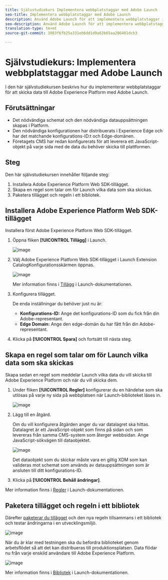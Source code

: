 ```yaml
---
title: Självstudiekurs Implementera webbplatstaggar med Adobe Launch
seo-title: Implementera webbplatstaggar med Adobe Launch
description: Använd Adobe Launch för att implementera webbplatstaggar i Adobe Experience Platform
seo-description: Använd Adobe Launch för att implementera webbplatstaggar i Adobe Experience Platform
translation-type: tm+mt
source-git-commit: 3083f6fb25a331eb6dd1d9a63b65aa206481dcb3

---
```



# Självstudiekurs: Implementera webbplatstaggar med Adobe Launch

I den här självstudiekursen beskrivs hur du implementerar webbplatstaggar för att skicka data till Adobe Experience Platform med Adobe Launch.

## Förutsättningar

* Det nödvändiga schemat och den nödvändiga datauppsättningen skapas i Platform.
* Den nödvändiga konfigurationen har distribuerats i Experience Edge och har det matchande konfigurations-ID:t och Edge-domänen.
* Företagets CMS har redan konfigurerats för att leverera ett JavaScript-objekt på varje sida med de data du behöver skicka till plattformen.

## Steg

Den här självstudiekursen innehåller följande steg:

1. Installera Adobe Experience Platform Web SDK-tillägget.
1. Skapa en regel som talar om för Launch vilka data som ska skickas.
1. Paketera tillägget och regeln i ett bibliotek.

## Installera Adobe Experience Platform Web SDK-tillägget

Installera först Adobe Experience Platform Web SDK-tillägget.

1. Öppna fliken **[!UICONTROL Tillägg]** i Launch.

   ![image](assets/launch-overview.png)

1. Välj Adobe Experience Platform Web SDK-tillägget i Launch Extension CatalogKonfigurationsskärmen öppnas.

   ![image](assets/launch-extension-install.png)

   Mer information finns i [Tillägg](https://docs.adobe.com/content/help/en/launch/using/reference/manage-resources/extensions/overview.html) i Launch-dokumentationen.

1. Konfigurera tillägget.

   De enda inställningar du behöver just nu är:

   * **Konfigurations-ID:** Ange det konfigurations-ID som du fick från din Adobe-representant.
   * **Edge Domain:** Ange den edge-domän du har fått från din Adobe-representant.

1. Klicka på **[!UICONTROL Spara]** och fortsätt till nästa steg.

## Skapa en regel som talar om för Launch vilka data som ska skickas

Skapa sedan en regel som meddelar Launch vilka data du vill skicka till Adobe Experience Platform och när du vill skicka dem.

1. Under fliken **[!UICONTROL Regler]** konfigurerar du en händelse som ska utlösas på varje ny sida på webbplatsen när Launch-biblioteket läses in.

   ![image](assets/launch-make-a-rule.png)

1. Lägg till en åtgärd.

   Om du vill konfigurera åtgärden anger du var datalagret ska hittas. Datalagret är ett JavaScript-objekt som finns på sidan och som levereras från samma CMS-system som återger webbsidan. Ange JavaScript-sökvägen till dataobjektet.

   ![image](assets/launch-add-aep-action.png)

   Det dataobjekt som du skickar måste vara en giltig XDM som kan valideras mot schemat som används av datauppsättningen som är ansluten till ditt konfigurations-ID.

1. Klicka på **[!UICONTROL Behåll ändringar]**.

Mer information finns i [Regler](https://docs.adobe.com/content/help/en/launch/using/reference/manage-resources/rules.html) i Launch-dokumentationen.

## Paketera tillägget och regeln i ett bibliotek

Därefter [paketerar du tillägget](https://docs.adobe.com/content/help/en/launch/using/reference/publish/overview.html) och den nya regeln tillsammans i ett bibliotek och testar ändringarna i en utvecklingsmiljö.

![image](assets/launch-add-changes-to-library.png)

När du är klar med testningen ska du befordra biblioteket genom arbetsflödet så att det kan distribueras till produktionsplatsen. Data flödar nu från varje enskild användare till Adobe Experience Platform.

![image](assets/launch-promote-library.png)

Mer information finns i [Bibliotek](https://docs.adobe.com/content/help/en/launch/using/reference/publish/libraries.html) i Launch-dokumentationen.